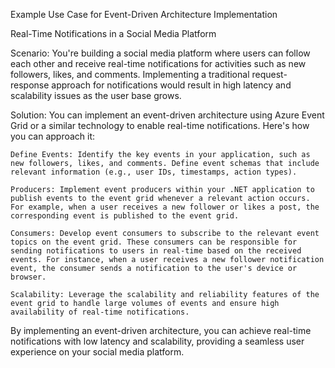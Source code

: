 Example Use Case for Event-Driven Architecture Implementation

Real-Time Notifications in a Social Media Platform

Scenario:
You're building a social media platform where users can follow each other and receive real-time notifications for activities such as new followers, likes, and comments. Implementing a traditional request-response approach for notifications would result in high latency and scalability issues as the user base grows.

Solution:
You can implement an event-driven architecture using Azure Event Grid or a similar technology to enable real-time notifications. Here's how you can approach it:

    Define Events: Identify the key events in your application, such as new followers, likes, and comments. Define event schemas that include relevant information (e.g., user IDs, timestamps, action types).

    Producers: Implement event producers within your .NET application to publish events to the event grid whenever a relevant action occurs. For example, when a user receives a new follower or likes a post, the corresponding event is published to the event grid.

    Consumers: Develop event consumers to subscribe to the relevant event topics on the event grid. These consumers can be responsible for sending notifications to users in real-time based on the received events. For instance, when a user receives a new follower notification event, the consumer sends a notification to the user's device or browser.

    Scalability: Leverage the scalability and reliability features of the event grid to handle large volumes of events and ensure high availability of real-time notifications.

By implementing an event-driven architecture, you can achieve real-time notifications with low latency and scalability, providing a seamless user experience on your social media platform.